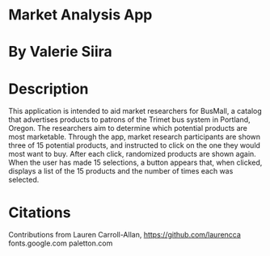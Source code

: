 # Market Analysis App

# By Valerie Siira

# Description
This application is intended to aid market researchers for BusMall, a catalog that advertises products to patrons of the Trimet bus system in Portland, Oregon.  The researchers aim to determine which potential products are most marketable.  Through the app, market research participants are shown three of 15 potential products, and instructed to click on the one they would most want to buy.  After each click, randomized products are shown again.  When the user has made 15 selections, a button appears that, when clicked, displays a list of the 15 products and the number of times each was selected.

# Citations
Contributions from Lauren Carroll-Allan, https://github.com/laurencca
fonts.google.com
paletton.com